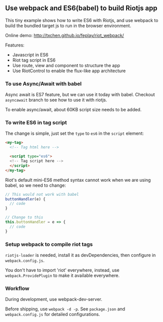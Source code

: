 ## Use webpack and ES6(babel) to build Riotjs app

This tiny example shows how to write ES6 with Riotjs, and use webpack to build the bundled target js to run in the browser environment.

Online demo: http://txchen.github.io/feplay/riot_webpack/

Features:
* Javascript in ES6
* Riot tag script in ES6
* Use route, view and component to structure the app
* Use RiotControl to enable the flux-like app architecture

### To use Async/Await with babel

Async await is ES7 feature, but we can use it today with babel. Checkout `asyncawait` branch to see how to use it with riotjs.

To enable async/await, about 60KB script size needs to be added.

### To write ES6 in tag script

The change is simple, just set the `type` to `es6` in the `script` element:

```html
<my-tag>
  <!-- Tag html here -->

  <script type="es6">
  <!-- Tag script here -->
  </script>
</my-tag>
```

Riot's default mini-ES6 method syntax cannot work when we are using babel, so we need to change:

```js
// This would not work with babel
buttonHandler(e) {
  // code
}

// Change to this
this.buttonHandler = e => {
  // code
}
```

### Setup webpack to compile riot tags

`riotjs-loader` is needed, install it as devDependencies, then configure in `webpack.config.js`.

You don't have to import 'riot' everywhere, instead, use `webpack.ProvidePlugin` to make it available everywhere.

### Workflow

During development, use webpack-dev-server.

Before shipping, use `webpack -d -p`. See `package.json` and `webpack.config.js` for detailed configurations.
